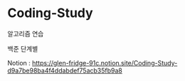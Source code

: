 # Coding-Study
알고리즘 연습

백준 단계별

Notion : https://glen-fridge-91c.notion.site/Coding-Study-d9a7be98ba4f4ddabdef75acb35fb9a8
